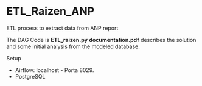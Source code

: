 # ETL_Raizen_ANP
ETL process to extract data from ANP report

The DAG Code is **ETL_raizen.py**
**documentation.pdf** describes the solution and some initial analysis from the modeled database.

Setup
- Airflow: localhost - Porta 8029.
- PostgreSQL
